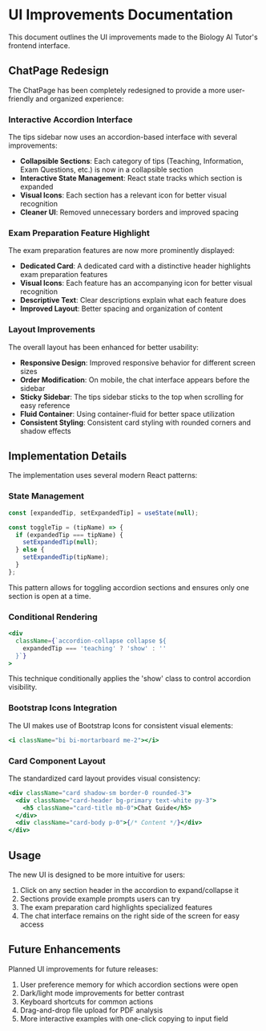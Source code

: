 # UI Improvements Documentation

This document outlines the UI improvements made to the Biology AI Tutor's frontend interface.

## ChatPage Redesign

The ChatPage has been completely redesigned to provide a more user-friendly and organized experience:

### Interactive Accordion Interface

The tips sidebar now uses an accordion-based interface with several improvements:

- **Collapsible Sections**: Each category of tips (Teaching, Information, Exam Questions, etc.) is now in a collapsible section
- **Interactive State Management**: React state tracks which section is expanded
- **Visual Icons**: Each section has a relevant icon for better visual recognition
- **Cleaner UI**: Removed unnecessary borders and improved spacing

### Exam Preparation Feature Highlight

The exam preparation features are now more prominently displayed:

- **Dedicated Card**: A dedicated card with a distinctive header highlights exam preparation features
- **Visual Icons**: Each feature has an accompanying icon for better visual recognition
- **Descriptive Text**: Clear descriptions explain what each feature does
- **Improved Layout**: Better spacing and organization of content

### Layout Improvements

The overall layout has been enhanced for better usability:

- **Responsive Design**: Improved responsive behavior for different screen sizes
- **Order Modification**: On mobile, the chat interface appears before the sidebar
- **Sticky Sidebar**: The tips sidebar sticks to the top when scrolling for easy reference
- **Fluid Container**: Using container-fluid for better space utilization
- **Consistent Styling**: Consistent card styling with rounded corners and shadow effects

## Implementation Details

The implementation uses several modern React patterns:

### State Management

```jsx
const [expandedTip, setExpandedTip] = useState(null);

const toggleTip = (tipName) => {
  if (expandedTip === tipName) {
    setExpandedTip(null);
  } else {
    setExpandedTip(tipName);
  }
};
```

This pattern allows for toggling accordion sections and ensures only one section is open at a time.

### Conditional Rendering

```jsx
<div
  className={`accordion-collapse collapse ${
    expandedTip === 'teaching' ? 'show' : ''
  }`}
>
```

This technique conditionally applies the 'show' class to control accordion visibility.

### Bootstrap Icons Integration

The UI makes use of Bootstrap Icons for consistent visual elements:

```jsx
<i className="bi bi-mortarboard me-2"></i>
```

### Card Component Layout

The standardized card layout provides visual consistency:

```jsx
<div className="card shadow-sm border-0 rounded-3">
  <div className="card-header bg-primary text-white py-3">
    <h5 className="card-title mb-0">Chat Guide</h5>
  </div>
  <div className="card-body p-0">{/* Content */}</div>
</div>
```

## Usage

The new UI is designed to be more intuitive for users:

1. Click on any section header in the accordion to expand/collapse it
2. Sections provide example prompts users can try
3. The exam preparation card highlights specialized features
4. The chat interface remains on the right side of the screen for easy access

## Future Enhancements

Planned UI improvements for future releases:

1. User preference memory for which accordion sections were open
2. Dark/light mode improvements for better contrast
3. Keyboard shortcuts for common actions
4. Drag-and-drop file upload for PDF analysis
5. More interactive examples with one-click copying to input field
